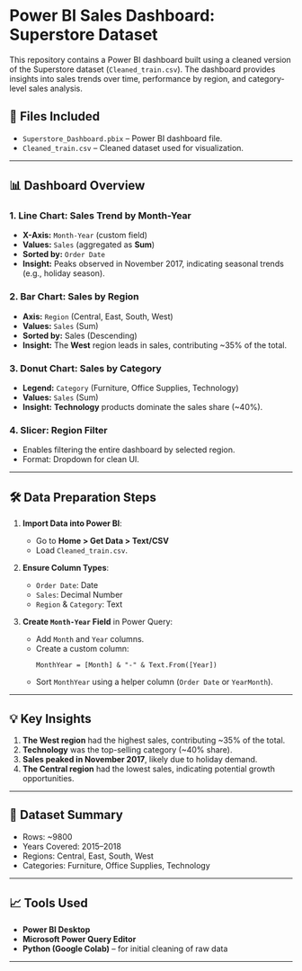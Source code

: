 # Power BI Sales Dashboard: Superstore Dataset

This repository contains a Power BI dashboard built using a cleaned version of the Superstore dataset (`Cleaned_train.csv`). The dashboard provides insights into sales trends over time, performance by region, and category-level sales analysis.

## 📁 Files Included

- `Superstore_Dashboard.pbix` – Power BI dashboard file.
- `Cleaned_train.csv` – Cleaned dataset used for visualization.

---

## 📊 Dashboard Overview

### 1. **Line Chart: Sales Trend by Month-Year**
- **X-Axis:** `Month-Year` (custom field)
- **Values:** `Sales` (aggregated as **Sum**)
- **Sorted by:** `Order Date`
- **Insight:** Peaks observed in November 2017, indicating seasonal trends (e.g., holiday season).

### 2. **Bar Chart: Sales by Region**
- **Axis:** `Region` (Central, East, South, West)
- **Values:** `Sales` (Sum)
- **Sorted by:** Sales (Descending)
- **Insight:** The **West** region leads in sales, contributing ~35% of the total.

### 3. **Donut Chart: Sales by Category**
- **Legend:** `Category` (Furniture, Office Supplies, Technology)
- **Values:** `Sales` (Sum)
- **Insight:** **Technology** products dominate the sales share (~40%).

### 4. **Slicer: Region Filter**
- Enables filtering the entire dashboard by selected region.
- Format: Dropdown for clean UI.
  
---

## 🛠️ Data Preparation Steps

1. **Import Data into Power BI**:
   - Go to **Home > Get Data > Text/CSV**
   - Load `Cleaned_train.csv`.

2. **Ensure Column Types**:
   - `Order Date`: Date
   - `Sales`: Decimal Number
   - `Region` & `Category`: Text

3. **Create `Month-Year` Field** in Power Query:
   - Add `Month` and `Year` columns.
   - Create a custom column:  
     ```powerquery
     MonthYear = [Month] & "-" & Text.From([Year])
     ```
   - Sort `MonthYear` using a helper column (`Order Date` or `YearMonth`).

---

## 💡 Key Insights

1. **The West region** had the highest sales, contributing ~35% of the total.
2. **Technology** was the top-selling category (~40% share).
3. **Sales peaked in November 2017**, likely due to holiday demand.
4. **The Central region** had the lowest sales, indicating potential growth opportunities.

---

## 📌 Dataset Summary

- Rows: ~9800
- Years Covered: 2015–2018
- Regions: Central, East, South, West
- Categories: Furniture, Office Supplies, Technology

---

## 📈 Tools Used

- **Power BI Desktop**
- **Microsoft Power Query Editor**
- **Python (Google Colab)** – for initial cleaning of raw data

---
